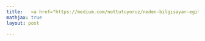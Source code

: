 ```yaml
---
title:   <a href="https://medium.com/nottutuyoruz/neden-bilgisayar-egitimi-ve-egitim-teknolojileri-bolumunde-okumalisiniz-1ee1c3ce0bf7">"Neden Bilgisayar Eğitimi ve Eğitim Teknolojileri bölümünde okumalısınız?" </a>
mathjax: true
layout: post

---
```


